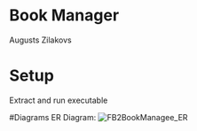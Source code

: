 # Book Manager
Augusts Zilakovs

# Setup
Extract and run executable

#Diagrams
ER Diagram:
![FB2BookManagee_ER](https://github.com/Term-AZ/Book-Manager/assets/106542089/92797ac1-388e-48ef-ac2f-160331960a28)
